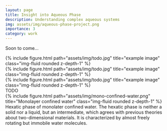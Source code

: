 ```yaml
---
layout: page
title: Insight into Aqueous Phase
description: Understanding complex aqueous systems
img: assets/img/aqueous-phase-project.png
importance: 3
category: work
---
```


Soon to come...

<div class="row">
    <div class="col-sm mt-3 mt-md-0">
        {% include figure.html path="assets/img/todo.jpg" title="example image" class="img-fluid rounded z-depth-1" %}
    </div>
    <div class="col-sm mt-3 mt-md-0">
        {% include figure.html path="assets/img/todo.jpg" title="example image" class="img-fluid rounded z-depth-1" %}
    </div>
    <div class="col-sm mt-3 mt-md-0">
        {% include figure.html path="assets/img/todo.jpg" title="example image" class="img-fluid rounded z-depth-1" %}
    </div>
</div>
<div class="caption">
TODO
</div>
<div class="row">
    <div class="col-sm mt-3 mt-md-0">
        {% include figure.html path="assets/img/mono-confined-water.png" title="Monolayer confined water" class="img-fluid rounded z-depth-1" %}
    </div>
</div>
<div class="caption">
    Hexatic phase of monolater confined water. The hexatic phase is neither a solid nor a liquid, but an intermediate, which agrees with previous theories about two-dimensional materials. It is characterized by almost freely rotating but immobile water molecules.
</div>

